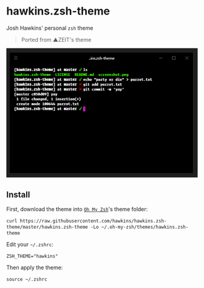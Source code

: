 # hawkins.zsh-theme

Josh Hawkins' personal `zsh` theme

> Ported from ▲ZEIT's theme

<p align="center">
  <img src="https://raw.githubusercontent.com/hawkins/hawkins.zsh-theme/master/screenshot.png">
</p>

## Install

First, download the theme into [`Oh My Zsh`](https://github.com/robbyrussell/oh-my-zsh)'s theme folder:

```
curl https://raw.githubusercontent.com/hawkins/hawkins.zsh-theme/master/hawkins.zsh-theme -Lo ~/.oh-my-zsh/themes/hawkins.zsh-theme
```

Edit your `~/.zshrc`:

```
ZSH_THEME="hawkins"
```

Then apply the theme:

```
source ~/.zshrc
```

